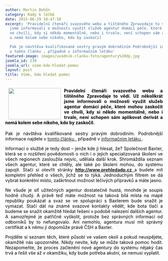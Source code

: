 ```yaml
---
author: Martin Bohůn
category: Rady k léčbě
date: 2015-06-29 18:47:50
excerpt: 'Pravidelní čtenáři svazového webu a tištěného Zpravodaje to vědí Už několikrát
  jsme informovali o možnosti využít služeb agentur domácí péče, které mohou zaskočit
  ve chvíli, kdy si někdo momentálně, nebo i trvale, není schopen sám aplikovat derivát
  a nemá kolem sebe nikoho, kdo by zaskočil

  Pak je návštěva kvalifikované sestry pravým dobrodiním Podrobnější informace najdete
  v tomto článku , případně v informačním letáku'
featured-image: images/uvodnik-clanku-foto/agentury%20dp.jpg
joomla_id: 239
joomla_url: vime-kde-hledat-pomoc
layout: post
title: Víme, kde hledat pomoc
---
```


<h4 style="text-align: justify;">
 <img border="0" height="100" src="{{ site.baseurl }}/images/uvodnik-clanku-foto/agentury%20dp.jpg" style="float: left; margin-left: 10px; margin-right: 10px;" width="168"/>
 <span style="color: #000000;">
  Pravidelní čtenáři svazového webu a tištěného Zpravodaje to vědí. Už několikrát jsme informovali o možnosti využít služeb agentur domácí péče, které mohou zaskočit ve chvíli, kdy si někdo momentálně, nebo i trvale, není schopen sám aplikovat derivát a nemá kolem sebe nikoho, kdo by zaskočil.
 </span>
</h4>
<p style="text-align: justify;">
 <span style="color: #000000;">
  Pak je návštěva kvalifikované sestry pravým dobrodiním. Podrobnější informace najdete v
  <a href="http://www.hemofilici.cz/index.php/cs/doplnkove-informace/rady-lecba/160-co-je-domaci-zdravotni-pece" title="Co je domácí zdravotní péče">
   tomto článku
  </a>
  , případně v
  <a href="http://www.hemofilici.cz/images/dokumenty-pdf-doc/letak_domaci_pece.pdf" title="Informační leták domácí péče">
   informačním letáku
  </a>
  .
 </span>
</p>
<p style="text-align: justify;">
 <span style="color: #000000;">
  Informací o službě je tedy dost – jenže kde ji hlesat, že? Společnost Baxter, která se o rozšíření povědomosti o nich i o jejich specializovaná školení ve všech regionech zasloužila nejvíc, udělala další krok. Shromáždila seznam všech agentur, které se chtěly, ale také po školení mohou, do systému zapojit. Stačí si otevřít stránky
 </span>
 <strong>
  <a href="http://www.prehledadp.cz/" title="Přehled ADP">
   http://www.prehledadp.cz
  </a>
 </strong>
 <span style="color: #000000;">
  a budete mít kompletní přehled o všech, jichž se to týká. Jednoduchým filtrem se dá vybrat konkrétní místo, zaškrtnout možnost léčivých přípravků a máte jasno.
 </span>
</p>
<p style="text-align: justify;">
 <span style="color: #000000;">
  Ne všude je síť užitečných agentur dostatečně hustá, mnohde je soupis hodně chudý. A právě teď máte možnost na taková bílá místa na mapě republiky poukázat a svaz se ve spolupráci s Baxterem bude snažit je vymazat. Stačí dát na známé svazové kontakty vědět, kde bota tlačí a budeme se snažit okamžitě hledat řešení v podobě nalezení dalších agentur. A samozřejmě je patřičně vyškolit, protože bez správných informací od odborníků by to nefungovalo. Ani nemohlo, agentura musí mít správný certifikát a k němu jí dopomůže právě ČSH a Baxter.
 </span>
</p>
<p style="text-align: justify;">
 <span style="color: #000000;">
  Projděte si seznam těch, které působí ve vašem okolí a pokud neuspějete, okamžitě nás upozorněte. Nikdy nevíte, kdy se může taková pomoc hodit. Nezapomeňte, že proces začlenění nové agentury do systému nějaký čas trvá a řešit vše až v okamžiku, kdy bude potřeba akutní, se nemusí vyplatit.
 </span>
</p>